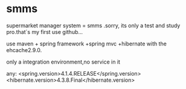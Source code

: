 # smms
supermarket manager system = smms .sorry, its only a test and study pro.that`s my first use github...

use maven + spring framework +spring mvc +hibernate with the ehcache2.9.0.
 
only a integration environment,no service in it

any:
<spring.version>4.1.4.RELEASE</spring.version>
<hibernate.version>4.3.8.Final</hibernate.version>

